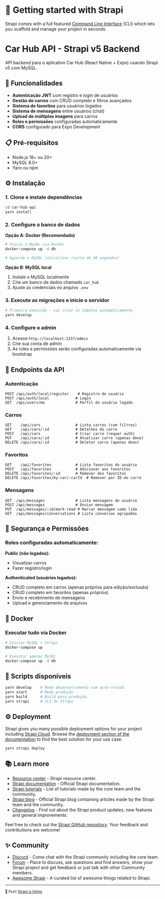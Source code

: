 # 🚀 Getting started with Strapi

Strapi comes with a full featured [Command Line Interface](https://docs.strapi.io/dev-docs/cli) (CLI) which lets you scaffold and manage your project in seconds.

# Car Hub API - Strapi v5 Backend

API backend para o aplicativo Car Hub (React Native + Expo) usando Strapi v5 com MySQL.

## 🚀 Funcionalidades

- **Autenticação JWT** com registro e login de usuários
- **Gestão de carros** com CRUD completo e filtros avançados
- **Sistema de favoritos** para usuários logados
- **Sistema de mensagens** entre usuários (chat)
- **Upload de múltiplas imagens** para carros
- **Roles e permissões** configuradas automaticamente
- **CORS** configurado para Expo Development

## 📋 Pré-requisitos

- Node.js 18+ ou 20+
- MySQL 8.0+
- Yarn ou npm

## ⚙️ Instalação

### 1. Clone e instale dependências

```bash
cd car-hub-api
yarn install
```

### 2. Configure o banco de dados

**Opção A: Docker (Recomendado)**

```bash
# Inicie o MySQL via Docker
docker-compose up -d db

# Aguarde o MySQL inicializar (cerca de 30 segundos)
```

**Opção B: MySQL local**

1. Instale o MySQL localmente
2. Crie um banco de dados chamado `car_hub`
3. Ajuste as credenciais no arquivo `.env`

### 3. Execute as migrações e inicie o servidor

```bash
# Primeira execução - vai criar as tabelas automaticamente
yarn develop
```

### 4. Configure o admin

1. Acesse `http://localhost:1337/admin`
2. Crie sua conta de admin
3. As roles e permissões serão configuradas automaticamente via bootstrap

## 📖 Endpoints da API

### Autenticação

```http
POST /api/auth/local/register    # Registro de usuário
POST /api/auth/local            # Login
GET  /api/users/me              # Perfil do usuário logado
```

### Carros

```http
GET    /api/cars                # Lista carros (com filtros)
GET    /api/cars/:id            # Detalhes do carro
POST   /api/cars                # Criar carro (requer auth)
PUT    /api/cars/:id            # Atualizar carro (apenas dono)
DELETE /api/cars/:id            # Deletar carro (apenas dono)
```

### Favoritos

```http
GET    /api/favorites           # Lista favoritos do usuário
POST   /api/favorites           # Adicionar aos favoritos
DELETE /api/favorites/:id       # Remover dos favoritos
DELETE /api/favorites/by-car/:carId  # Remover por ID do carro
```

### Mensagens

```http
GET  /api/messages              # Lista mensagens do usuário
POST /api/messages              # Enviar mensagem
PUT  /api/messages/:id/mark-read # Marcar mensagem como lida
GET  /api/messages/conversations # Lista conversas agrupadas
```

## 🔐 Segurança e Permissões

### Roles configuradas automaticamente:

**Public (não logados):**
- Visualizar carros
- Fazer registro/login

**Authenticated (usuários logados):**
- CRUD completo em carros (apenas próprios para edição/exclusão)
- CRUD completo em favoritos (apenas próprios)
- Envio e recebimento de mensagens
- Upload e gerenciamento de arquivos

## 🐳 Docker

### Executar tudo via Docker

```bash
# Iniciar MySQL + Strapi
docker-compose up

# Executar apenas MySQL
docker-compose up -d db
```

## 📝 Scripts disponíveis

```bash
yarn develop    # Modo desenvolvimento com auto-reload
yarn start      # Modo produção
yarn build      # Build para produção
yarn strapi     # CLI do Strapi
```

## ⚙️ Deployment

Strapi gives you many possible deployment options for your project including [Strapi Cloud](https://cloud.strapi.io). Browse the [deployment section of the documentation](https://docs.strapi.io/dev-docs/deployment) to find the best solution for your use case.

```
yarn strapi deploy
```

## 📚 Learn more

- [Resource center](https://strapi.io/resource-center) - Strapi resource center.
- [Strapi documentation](https://docs.strapi.io) - Official Strapi documentation.
- [Strapi tutorials](https://strapi.io/tutorials) - List of tutorials made by the core team and the community.
- [Strapi blog](https://strapi.io/blog) - Official Strapi blog containing articles made by the Strapi team and the community.
- [Changelog](https://strapi.io/changelog) - Find out about the Strapi product updates, new features and general improvements.

Feel free to check out the [Strapi GitHub repository](https://github.com/strapi/strapi). Your feedback and contributions are welcome!

## ✨ Community

- [Discord](https://discord.strapi.io) - Come chat with the Strapi community including the core team.
- [Forum](https://forum.strapi.io/) - Place to discuss, ask questions and find answers, show your Strapi project and get feedback or just talk with other Community members.
- [Awesome Strapi](https://github.com/strapi/awesome-strapi) - A curated list of awesome things related to Strapi.

---

<sub>🤫 Psst! [Strapi is hiring](https://strapi.io/careers).</sub>
